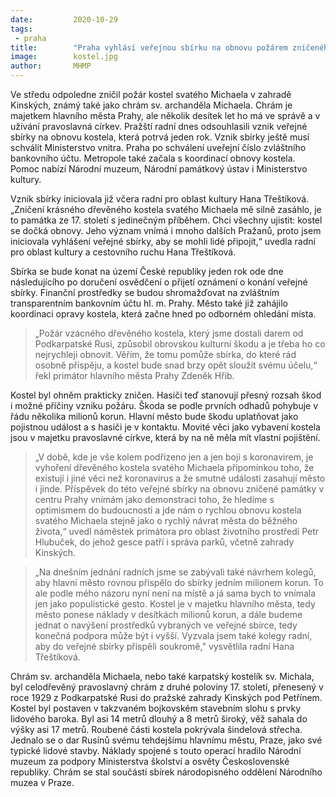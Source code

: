 ```yaml
---
date:         2020-10-29
tags:         
 - praha
title:        "Praha vyhlásí veřejnou sbírku na obnovu požárem zničeného kostela. Památku město opraví"
image: 	      kostel.jpg
author:       MHMP
---
```


Ve středu odpoledne zničil požár kostel svatého Michaela v zahradě Kinských, známý také jako chrám sv. archanděla Michaela. Chrám je majetkem hlavního města Prahy, ale několik desítek let ho má ve správě a v užívání pravoslavná církev. Pražští radní dnes odsouhlasili vznik veřejné sbírky na obnovu kostela, která potrvá jeden rok. Vznik sbírky ještě musí schválit Ministerstvo vnitra. Praha po schválení uveřejní číslo zvláštního bankovního účtu. Metropole také začala s koordinací obnovy kostela. Pomoc nabízí Národní muzeum, Národní památkový ústav i Ministerstvo kultury.

Vznik sbírky iniciovala již včera radní pro oblast kultury Hana Třeštíková. „Zničení krásného dřevěného kostela svatého Michaela mě silně zasáhlo, je to památka ze 17. století s jedinečným příběhem. Chci všechny ujistit: kostel se dočká obnovy. Jeho význam vnímá i mnoho dalších Pražanů, proto jsem iniciovala vyhlášení veřejné sbírky, aby se mohli lidé připojit,“ uvedla radní pro oblast kultury a cestovního ruchu Hana Třeštíková.

Sbírka se bude konat na území České republiky jeden rok ode dne následujícího po doručení osvědčení o přijetí oznámení o konání veřejné sbírky. Finanční prostředky se budou shromažďovat na zvláštním transparentním bankovním účtu hl. m. Prahy. Město také již zahájilo koordinaci opravy kostela, která začne hned po odborném ohledání místa.

> „Požár vzácného dřevěného kostela, který jsme dostali darem od Podkarpatské Rusi, způsobil obrovskou kulturní škodu a je třeba ho co nejrychleji obnovit. Věřím, že tomu pomůže sbírka, do které rád osobně přispěju, a kostel bude snad brzy opět sloužit svému účelu,“ řekl primátor hlavního města Prahy Zdeněk Hřib.

Kostel byl ohněm prakticky zničen. Hasiči teď stanovují přesný rozsah škod i možné příčiny vzniku požáru. Škoda se podle prvních odhadů pohybuje v řádu několika milionů korun. Hlavní město bude škodu uplatňovat jako pojistnou událost a s hasiči je v kontaktu. Movité věci jako vybavení kostela jsou v majetku pravoslavné církve, která by na ně měla mít vlastní pojištění.

> „V době, kde je vše kolem podřízeno jen a jen boji s koronavirem, je vyhoření dřevěného kostela svatého Michaela připomínkou toho, že existují i jiné věci než koronavirus a že smutné události zasahují město i jinde. Příspěvek do této veřejné sbírky na obnovu zničené památky v centru Prahy vnímám jako demonstraci toho, že hledíme s optimismem do budoucnosti a jde nám o rychlou obnovu kostela svatého Michaela stejně jako o rychlý návrat města do běžného života,“ uvedl náměstek primátora pro oblast životního prostředí Petr Hlubuček, do jehož gesce patří i správa parků, včetně zahrady Kinských.

> „Na dnešním jednání radních jsme se zabývali také návrhem kolegů, aby hlavní město rovnou přispělo do sbírky jedním milionem korun. To ale podle mého názoru nyní není na místě a já sama bych to vnímala jen jako populistické gesto. Kostel je v majetku hlavního města, tedy město ponese náklady v desítkách milionů korun, a dále budeme jednat o navýšení prostředků vybraných ve veřejné sbírce, tedy konečná podpora může být i vyšší. Vyzvala jsem také kolegy radní, aby do veřejné sbírky přispěli soukromě," vysvětlila radní Hana Třeštíková.

Chrám sv. archanděla Michaela, nebo také karpatský kostelík sv. Michala, byl celodřevěný pravoslavný chrám z druhé poloviny 17. století, přenesený v roce 1929 z Podkarpatské Rusi do pražské zahrady Kinských pod Petřínem. Kostel byl postaven v takzvaném bojkovském stavebním slohu s prvky lidového baroka. Byl asi 14 metrů dlouhý a 8 metrů široký, věž sahala do výšky asi 17 metrů. Roubené části kostela pokrývala šindelová střecha. Jednalo se o dar Rusínů svému tehdejšímu hlavnímu městu, Praze, jako své typické lidové stavby. Náklady spojené s touto operací hradilo Národní muzeum za podpory Ministerstva školství a osvěty Československé republiky. Chrám se stal součástí sbírek národopisného oddělení Národního muzea v Praze.
